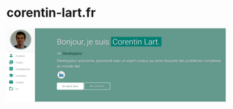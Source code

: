 # corentin-lart.fr

<p align="center"> 
  <kbd>
    <a href="https://corentin-lart.fr" target="_blank"><img src="examples/preview.png">
  </a>
  </kbd>
</p>
